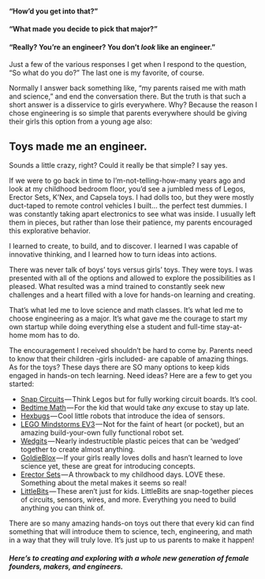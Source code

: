 #### “How’d you get into that?”
#### “What made you decide to pick that major?”
#### “Really? You’re an engineer? You don’t *look* like an engineer.”

Just a few of the various responses I get when I respond to the question, “So what do you do?” The last one is my favorite, of course.

Normally I answer back something like, “my parents raised me with math and science,” and end the conversation there. But the truth is that such a short answer is a disservice to girls everywhere. Why? Because the reason I chose engineering is so simple that parents everywhere should be giving their girls this option from a young age also:

## Toys made me an engineer.

Sounds a little crazy, right? Could it really be that simple? I say yes.

If we were to go back in time to I’m-not-telling-how-many years ago and look at my childhood bedroom floor, you’d see a jumbled mess of Legos, Erector Sets, K’Nex, and Capsela toys. I had dolls too, but they were mostly duct-taped to remote control vehicles I built… the perfect test dummies. I was constantly taking apart electronics to see what was inside. I usually left them in pieces, but rather than lose their patience, my parents encouraged this explorative behavior.

I learned to create, to build, and to discover. I learned I was capable of innovative thinking, and I learned how to turn ideas into actions.

There was never talk of boys’ toys versus girls’ toys. They were toys. I was presented with all of the options and allowed to explore the possibilities as I pleased. What resulted was a mind trained to constantly seek new challenges and a heart filled with a love for hands-on learning and creating.

That’s what led me to love science and math classes. It’s what led me to choose engineering as a major. It’s what gave me the courage to start my own startup while doing everything else a student and full-time stay-at-home mom has to do.

The encouragement I received shouldn’t be hard to come by. Parents need to know that their children -girls included- are capable of amazing things. As for the toys? These days there are SO many options to keep kids engaged in hands-on tech learning. Need ideas? Here are a few to get you started:

- [Snap Circuits](http://www.amazon.com/gp/product/B0000683A4/) — Think Legos but for fully working circuit boards. It’s cool.
- [Bedtime Math](http://www.amazon.com/gp/product/1250035856/) — For the kid that would take *any* excuse to stay up late.
- [Hexbugs](http://www.amazon.com/HEXBUG-Original-Colors-May-Vary/dp/B00164CKIO) — Cool little robots that introduce the idea of sensors.
- [LEGO Mindstorms EV3](http://www.amazon.com/gp/product/B00CWER3XY) — Not for the faint of heart (or pocket), but an amazing build-your-own fully functional robot set.
- [Wedgits](http://www.amazon.com/gp/product/B000068E3J) — Nearly indestructible plastic peices that can be ‘wedged’ together to create almost anything.
- [GoldieBlox](http://www.amazon.com/gp/product/B00BCXU3PQ) — If your girls really loves dolls and hasn’t learned to love science yet, these are great for introducing concepts.
- [Erector Sets](http://www.amazon.com/gp/product/B000GOF5S2) — A throwback to my childhood days. LOVE these. Something about the metal makes it seems so real!
- [LittleBits](http://www.amazon.com/littleBits-Electronics-650-0119-Base-Kit/dp/B00ECWSL0I/) — These aren’t just for kids. LittleBits are snap-together pieces of circuits, sensors, wires, and more. Everything you need to build anything you can think of.

There are so many amazing hands-on toys out there that every kid can find something that will introduce them to science, tech, engineering, and math in a way that they will truly love. It’s just up to us parents to make it happen!

#### *Here’s to creating and exploring with a whole new generation of female founders, makers, and engineers.*
